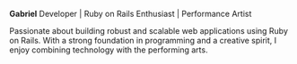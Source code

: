 **Gabriel**
Developer | Ruby on Rails Enthusiast | Performance Artist

Passionate about building robust and scalable web applications using Ruby on Rails. With a strong foundation in programming and a creative spirit, I enjoy combining technology with the performing arts.
